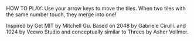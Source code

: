 HOW TO PLAY: Use your arrow keys to move the tiles. When two tiles with the same number touch, they merge into one!

Inspired by Get MIT by Mitchell Gu. Based on 2048 by Gabriele Cirulli. and 1024 by Veewo Studio and conceptually similar to Threes by Asher Vollmer.
